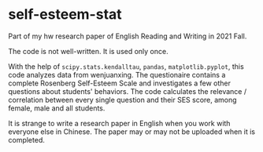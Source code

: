 # self-esteem-stat

Part of my hw research paper of English Reading and Writing in 2021 Fall.

The code is not well-written. It is used only once.

With the help of `scipy.stats.kendalltau`, `pandas`, `matplotlib.pyplot`, this code analyzes data from wenjuanxing. The questionaire contains a complete Rosenberg Self-Esteem Scale and investigates a few other questions about students' behaviors. The code calculates the relevance / correlation between every single question and their SES score, among female, male and all students.

It is strange to write a research paper in English when you work with everyone else in Chinese. The paper may or may not be uploaded when it is completed.

